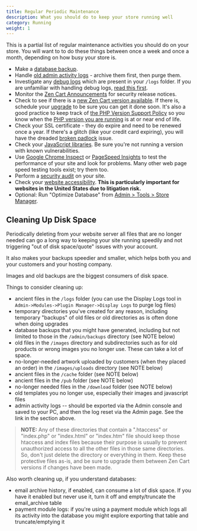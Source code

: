```yaml
---
title: Regular Periodic Maintenance 
description: What you should do to keep your store running well 
category: Running
weight: 1
---
```


This is a partial list of regular maintenance activities you should do on your store.  You will want to to do these things between once a week and once a month, depending on how busy your store is. 

- Make a [database backup](/user/running/backup/).
- Handle [old admin activity logs](/user/admin_pages/admins/admin_activity_logs/) - archive them first, then purge them.
- Investigate any [debug logs](/user/troubleshooting/debug_logs/) which are present in your `/logs` folder.  If you are unfamiliar with handling debug logs, [read this first](/user/troubleshooting/blank_page/#working-with-debug-logs).
- Monitor the [Zen Cart Announcements](/user/about_us/announcements/) for security release notices. 
- Check to see if there is a [new Zen Cart version available](/user/admin_pages/admin_new_version_available/).  If there is, schedule your [upgrade](/user/upgrading/) to be sure you can get it done soon. It's also a good practice to keep track of [the PHP Version Support Policy](https://www.php.net/supported-versions.php) so you know when the [PHP version you are running](/user/admin_pages/admin_version/) is at or near end of life.
- Check your SSL certificate - they do expire and need to be renewed once a year.  If there's a glitch (like your credit card expiring), you will have the dreaded [broken padlock](/user/running/broken_padlock/) issue.
- Check your [JavaScript libraries](/user/upgrading/javascript_updates/). Be sure you're not running a version with known vulnerabilities. 
- Use [Google Chrome Inspect](/user/running/inspect/) or [PageSpeed Insights](https://developers.google.com/speed/pagespeed/insights) to test the performance of your site and look for problems.  Many other web page speed testing tools exist; try them too.
- Perform a [security audit](/user/security/security_recommendations/#12-things-to-check-up-on-regularly) on your site. 
- Check your [website accessibility](/user/accessibility/accessibility/). **This is particularly important for websites in the United States due to litigation risk.**
- Optional: Run "Optimize Database" from [Admin > Tools > Store Manager](/user/admin_pages/tools/store_manager/). 


## Cleaning Up Disk Space

Periodically deleting from your website server all files that are no longer needed can go a long way to keeping your site running speedily and not triggering "out of disk space/quote" issues with your account.

It also makes your backups speedier and smaller, which helps both you and your customers and your hosting company.

Images and old backups are the biggest consumers of disk space.

Things to consider cleaning up:

- ancient files in the `/logs` folder (you can use the Display Logs tool in `Admin->Modules->Plugin Manager->Display Logs` to purge log files)
- temporary directories you've created for any reason, including temporary "backups" of old files or old directories as is often done when doing upgrades
- database backups that you might have generated, including but not limited to those in the `/admin/backups` directory (see NOTE below)
- old files in the `/images` directory and subdirectories such as for old products or wrong images you no longer use. These can take a lot of space.
- no-longer-needed artwork uploaded by customers (when they placed an order) in the `/images/uploads` directory (see NOTE below)
- ancient files in the `/cache` folder (see NOTE below)
- ancient files in the `/pub` folder (see NOTE below)
- no-longer needed files in the `/download` folder (see NOTE below)
- old templates you no longer use, especially their images and javascript files 
- admin activity logs -- should be exported via the Admin console and saved to your PC, and then the log reset via the Admin page. See the link in the section above.

> **NOTE:** Any of these directories that contain a ".htaccess" or "index.php" or "index.html" or "index.htm" file should keep those htaccess and index files because their purpose is usually to prevent unauthorized access to all the other files in those same directories. So, don't just delete the directory or everything in them. Keep these protective files as-is, and be sure to upgrade them between Zen Cart versions if changes have been made.

Also worth cleaning up, if you understand databases:

- email archive history, if enabled, can consume a lot of disk space. If you have it enabled but never use it, turn it off and empty/truncate the email_archive table
- payment module logs: if you're using a payment module which logs all its activity into the database you might explore exporting that table and truncate/emptying it


